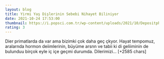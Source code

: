 ```yaml
--- 
layout: blog
title: Yirmi Yaş Dişlerinin Sebebi Nihayet Biliniyor
date: 2021-10-24 17:53:00
thumbnail: https://i.popsci.com.tr/wp-content/uploads/2021/10/Depositphotos_60765215_XL-2048x14901-1.jpg
rating: 3
---
```

Dier primatlarda da var ama bizimki çok daha geç çkyor.
Hayat tempomuz, aralarnda hormon deiimlerinin, büyüme arsnn ve tabii ki di geliiminin de bulunduu birçok eyle iç içe geçmi durumda. Dilerimizi… [+2585 chars]